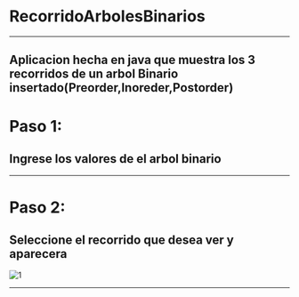 # RecorridoArbolesBinarios
---
Aplicacion hecha en java que muestra los 3 recorridos de un arbol Binario insertado(Preorder,Inoreder,Postorder)
---
# Paso 1:
## Ingrese los valores de el arbol binario
---
# Paso 2:
## Seleccione el recorrido que desea ver y aparecera

![1](https://user-images.githubusercontent.com/55126792/109862028-9461be80-7c25-11eb-8a9e-f302e5d02bbc.PNG)

---

